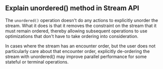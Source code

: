 ## Explain unordered() method in Stream API
The `unordered()` operation doesn't do any actions to explicitly unorder the stream. What it does is that it removes the constraint on the stream that it must remain ordered, thereby allowing subsequent operations to use optimizations that don't have to take ordering into consideration.

In cases where the stream has an encounter order, but the user does not particularly care about that encounter order, explicitly de-ordering the stream with unordered() may improve parallel performance for some stateful or terminal operations.
